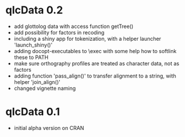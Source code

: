 # qlcData 0.2

* add glottolog data with access function getTree()
* add possibility for factors in recoding
* including a shiny app for tokenization, with a helper launcher 'launch_shiny()'
* adding docopt-executables to \exec with some help how to softlink these to PATH
* make sure orthography profiles are treated as character data, not as factors
* adding function 'pass_align()' to transfer alignment to a string, with helper 'join_align()'
* changed vignette naming

# qlcData 0.1

* initial alpha version on CRAN


